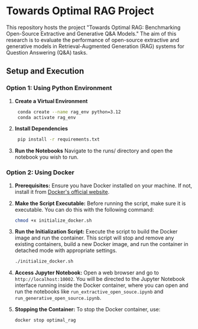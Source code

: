 # Towards Optimal RAG Project


This repository hosts the project "Towards Optimal RAG: Benchmarking Open-Source Extractive and Generative Q&A Models." The aim of this research is to evaluate the performance of open-source extractive and generative models in Retrieval-Augmented Generation (RAG) systems for Question Answering (Q\&A) tasks.

## Setup and Execution

### Option 1: Using Python Environment

1. **Create a Virtual Environment**
   ```bash
    conda create --name rag_env python=3.12
    conda activate rag_env
    ```

2. **Install Dependencies**
   ```bash
    pip install -r requirements.txt
    ```

1. **Run the Notebooks**
    Navigate to the runs/ directory and open the notebook you wish to run.


### Option 2: Using Docker

1. **Prerequisites:** Ensure you have Docker installed on your machine. If not, install it from [Docker's official website](https://www.docker.com/get-started).

2. **Make the Script Executable:** Before running the script, make sure it is executable. You can do this with the following command:
     ```bash
     chmod +x initialize_docker.sh
     ```

3. **Run the Initialization Script:** Execute the script to build the Docker image and run the container. This script will stop and remove any existing containers, build a new Docker image, and run the container in detached mode with appropriate settings.
     ```bash
     ./initialize_docker.sh
     ```

4. **Access Jupyter Notebook:** Open a web browser and go to `http://localhost:10002`. You will be directed to the Jupyter Notebook interface running inside the Docker container, where you can open and run the notebooks like `run_extractive_open_souce.ipynb` and `run_generative_open_source.ipynb`.

5. **Stopping the Container:** To stop the Docker container, use:
    ```bash
    docker stop optimal_rag
    ```